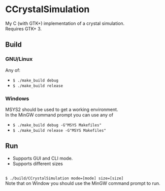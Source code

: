 # CCrystalSimulation
My C (with GTK+) implementation of a crystal simulation.<br>
Requires GTK+ 3.

## Build

### GNU/Linux
Any of:
+ <code>$ ./make_build debug</code>
+ <code>$ ./make_build release</code>

### Windows
MSYS2 should be used to get a working environment.<br>
In the MinGW command prompt you can use any of
+ <code>$ ./make_build debug -G"MSYS Makefiles"</code>
+ <code>$ ./make_build release -G"MSYS Makefiles"</code>

## Run
- Supports GUI and CLI mode.
- Supports different sizes
<br>
<code>$ ./build/CCrystalSimulation mode=[mode] size=[size]</code>
<br>
Note that on Window you should use the MinGW command prompt to run.
